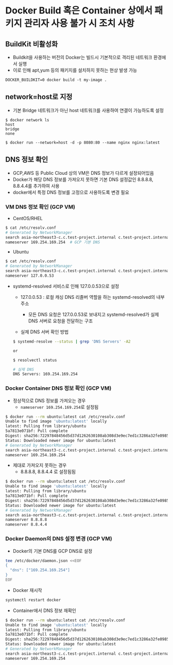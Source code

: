 # Docker Build 혹은 Container 상에서 패키지 관리자 사용 불가 시 조치 사항 

##  BuildKit 비활성화 
- Buildkit을 사용하는 버전의 Docker는 빌드시 기본적으로 격리된 네트워크 환경에서 실행 
- 이로 인해 apt,yum 등의 패키지를 설치하지 못하는 현상 발생 가능 

```
DOCKER_BUILDKIT=0 docker build -t my-image .
```

## network=host로 지정 
- 기본 Bridge 네트워크가 아닌 host 네트워크를 사용하여 연결이 가능하도록 설정 
```
$ docker network ls 
host
bridge
none 

$ docker run --network=host -d -p 8080:80 --name nginx nginx:latest
```

## DNS 정보 확인 
- GCP,AWS 등 Public Cloud 상의 VM은 DNS 정보가 다르게 설정되어있음 
- Docker가 해당 DNS 정보를 가져오지 못하면 기본 DNS 설정값인 8.8.8.8, 8.8.4.4를 추가하여 사용 
- docker에서 특정 DNS 정보를 고정으로 사용하도록 변경 필요 


### VM DNS 정보 확인 (GCP VM)

- CentOS/RHEL
```bash
$ cat /etc/resolv.conf
# Generated by NetworkManager
search asia-northeast3-c.c.test-project.internal c.test-project.internal google.internal
nameserver 169.254.169.254  # GCP 기본 DNS 
```
- Ubuntu
```bash
$ cat /etc/resolv.conf
# Generated by NetworkManager
search asia-northeast3-c.c.test-project.internal c.test-project.internal google.internal
nameserver 127.0.0.53
```
- systemd-resolved 서비스로 인해 127.0.0.53으로 설정 
    - 127.0.0.53 : 로컬 캐싱 DNS 리졸버 역할을 하는 systemd-resolved의 내부 주소
        - 모든 DNS 요청은 127.0.0.53로 보내지고 systemd-resolved가 실제 DNS 서버로 요청을 전달하는 구조 
    
    - 실제 DNS 서버 확인 방법
    ```bash
    $ systemd-resolve --status | grep 'DNS Servers' -A2
    
    or

    $ resolvectl status

    # 실제 DNS 
    DNS Servers: 169.254.169.254
    ```    


### Docker Container DNS 정보 확인 (GCP VM)
- 정상적으로 DNS 정보를 가져오는 경우 
    - `nameserver 169.254.169.254`로 설정됨
```bash
$ docker run --rm ubuntu:latest cat /etc/resolv.conf
Unable to find image 'ubuntu:latest' locally
latest: Pulling from library/ubuntu
5a7813e071bf: Pull complete
Digest: sha256:72297848456d5d37d1262630108ab308d3e9ec7ed1c3286a32fe09856619a782
Status: Downloaded newer image for ubuntu:latest
# Generated by NetworkManager
search asia-northeast3-c.c.test-project.internal c.test-project.internal google.internal
nameserver 169.254.169.254
```
- 제대로 가져오지 못하는 경우 
    - 8.8.8.8, 8.8.4.4 로 설정됨됨
```bash
$ docker run --rm ubuntu:latest cat /etc/resolv.conf
Unable to find image 'ubuntu:latest' locally
latest: Pulling from library/ubuntu
5a7813e071bf: Pull complete
Digest: sha256:72297848456d5d37d1262630108ab308d3e9ec7ed1c3286a32fe09856619a782
Status: Downloaded newer image for ubuntu:latest
# Generated by NetworkManager
search asia-northeast3-c.c.test-project.internal c.test-project.internal google.internal
nameserver 8.8.8.8
nameserver 8.8.4.4
```

### Docker Daemon의 DNS 설정 변경 (GCP VM)

- Docker의 기본 DNS를 GCP DNS로 설정 
```bash
tee /etc/docker/daemon.json <<EOF
{
  "dns": ["169.254.169.254"]
}
EOF
```

- Docker 재시작 
```bash
systemctl restart docker
```

- Container에서 DNS 정보 재확인 
```bash
$ docker run --rm ubuntu:latest cat /etc/resolv.conf
Unable to find image 'ubuntu:latest' locally
latest: Pulling from library/ubuntu
5a7813e071bf: Pull complete
Digest: sha256:72297848456d5d37d1262630108ab308d3e9ec7ed1c3286a32fe09856619a782
Status: Downloaded newer image for ubuntu:latest
# Generated by NetworkManager
search asia-northeast3-c.c.test-project.internal c.test-project.internal google.internal
nameserver 169.254.169.254
```


